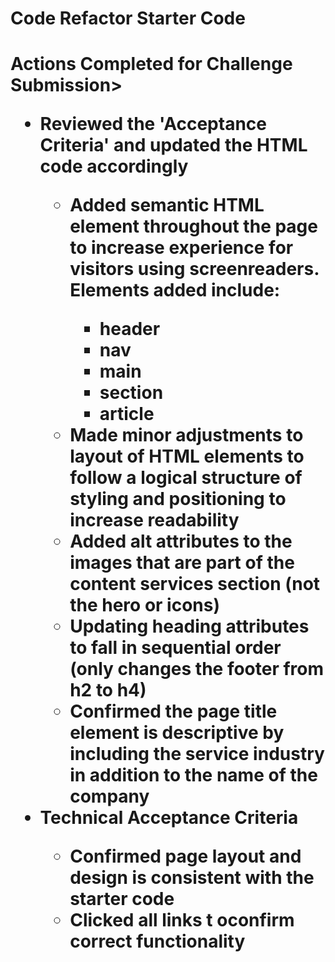# Code Refactor Starter Code

<h1>Actions Completed for Challenge Submission>

<ul>
    <li>Reviewed the 'Acceptance Criteria' and updated the HTML code accordingly</li>
        <ul>
            <li>Added semantic HTML element throughout the page to increase experience for visitors using screenreaders. Elements added include:</li>
                <ul>
                    <li>header</li>
                    <li>nav</li>
                    <li>main</li>
                    <li>section</li>
                    <li>article</li>
                </ul>
            <li>Made minor adjustments to layout of HTML elements to follow a logical structure of styling and positioning to increase readability</li>
            <li>Added alt attributes to the images that are part of the content services section (not the hero or icons)</li>
            <li>Updating heading attributes to fall in sequential order (only changes the footer from h2 to h4)</li>
            <li>Confirmed the page title element is descriptive by including the service industry in addition to the name of the company</li>
        </ul>
    <li>Technical Acceptance Criteria</li>
        <ul>
            <li>Confirmed page layout and design is consistent with the starter code</li>
            <li>Clicked all links t oconfirm correct functionality</li>
        </ul>
</ul>

